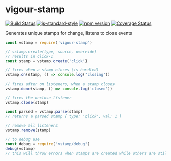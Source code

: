 # vigour-stamp
<!-- VDOC.badges travis; standard; npm; coveralls -->
<!-- DON'T EDIT THIS SECTION (including comments), INSTEAD RE-RUN `vdoc` TO UPDATE -->
[![Build Status](https://travis-ci.org/vigour-io/stamp.svg?branch=master)](https://travis-ci.org/vigour-io/stamp)
[![js-standard-style](https://img.shields.io/badge/code%20style-standard-brightgreen.svg)](http://standardjs.com/)
[![npm version](https://badge.fury.io/js/vigour-stamp.svg)](https://badge.fury.io/js/vigour-stamp)
[![Coverage Status](https://coveralls.io/repos/github/vigour-io/stamp/badge.svg?branch=master)](https://coveralls.io/github/vigour-io/stamp?branch=master)

<!-- VDOC END -->

Generates unique stamps for change, listens to close events

```javascript
const vstamp = require('vigour-stamp')

// vstamp.create(type, source, override)
// results in click-1
const stamp = vstamp.create('click')

// fires when a stamp closes (is handled)
vstamp.on(stamp, () => console.log('closing'))

// fires after on listeners, when a stamp closes
vstamp.done(stamp, () => console.log('closed'))

// fires the onclose listener
vstamp.close(stamp)

const parsed = vstamp.parse(stamp)
// returns a parsed stamp { type: 'click', val: 1 }

// remove all listeners
vstamp.remove(stamp)

// to debug use
const debug = require('vstamp/debug')
debug(vstamp)
// this will throw errors when stamps are created while others are still open

```
